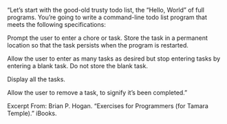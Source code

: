 “Let’s start with the good-old trusty todo list, the “Hello, World” of full programs. You’re going to write a command-line todo list program that meets the following specifications:

Prompt the user to enter a chore or task. Store the task in a permanent location so that the task persists when the program is restarted.

Allow the user to enter as many tasks as desired but stop entering tasks by entering a blank task. Do not store the blank task.

Display all the tasks.

Allow the user to remove a task, to signify it’s been completed.”

Excerpt From: Brian P. Hogan. “Exercises for Programmers (for Tamara Temple).” iBooks.

